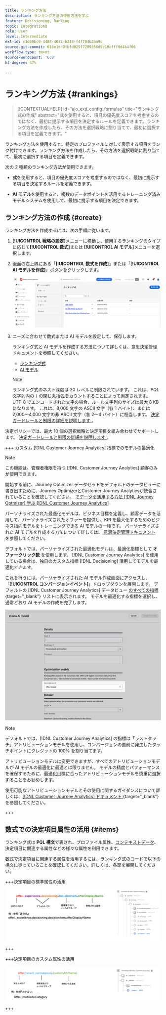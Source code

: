```yaml
---
title: ランキング方法
description: ランキング方法の使用方法を学ぶ
feature: Decisioning, Ranking
topic: Integrations
role: User
level: Intermediate
exl-id: c1d69bc9-4486-4037-b218-f4f704b2ba9c
source-git-commit: 616e1dd9fbfd029f7209356d5c19cfff9d4b4f06
workflow-type: tm+mt
source-wordcount: '639'
ht-degree: 47%

---
```


# ランキング方法 {#rankings}

>[!CONTEXTUALHELP]
>id="ajo_exd_config_formulas"
>title="ランキング式の作成"
>abstract="式を使用すると、項目の優先度スコアを考慮するのではなく、最初に提示する項目を決定するルールを定義できます。ランキング方法を作成したら、その方法を選択戦略に割り当てて、最初に選択する項目を定義できます。"

ランキング方法を使用すると、特定のプロファイルに対して表示する項目をランク付けできます。ランキング方法を作成したら、その方法を選択戦略に割り当てて、最初に選択する項目を定義できます。

次の 2 種類のランキング方法が使用できます。

* **式**&#x200B;を使用すると、項目の優先度スコアを考慮するのではなく、最初に提示する項目を決定するルールを定義できます。

* **AI モデル**&#x200B;を使用すると、複数のデータポイントを活用するトレーニング済みモデルシステムを使用して、最初に提示する項目を決定できます。

## ランキング方法の作成 {#create}

ランキング方法を作成するには、次の手順に従います。

1. **[!UICONTROL 戦略の設定]**&#x200B;メニューに移動し、使用するランキングのタイプに応じて&#x200B;**[!UICONTROL 数式]**&#x200B;または **[!UICONTROL AI モデル]**&#x200B;メニューを選択します。

1. 画面の右上隅にある「**[!UICONTROL 数式を作成]**」または「**[!UICONTROL AI モデルを作成]**」ボタンをクリックします。

   ![](assets/ranking-create.png)

1. ニーズに合わせて数式または AI モデルを設定して、保存します。

   ランキング式と AI モデルを作成する方法について詳しくは、意思決定管理ドキュメントを参照してください。

   * [ランキング式](../offers/ranking/create-ranking-formulas.md)
   * [AI モデル](../offers/ranking/ai-models.md)

   >[!NOTE]
   >
   >ランキング式のネスト深度は 30 レベルに制限されています。 これは、PQL文字列内の `)` の閉じ丸括弧をカウントすることによって測定されます。 UTF-8 でエンコードされた文字の場合、ルール文字列のサイズは最大 8 KB になります。 これは、8,000 文字の ASCII 文字（各 1 バイト）、または 2,000～4,000 文字の非 ASCII 文字（各 2～4 バイト）に相当します。 [ 決定ガードレールと制限の詳細を説明します ](gs-experience-decisioning.md#guardrails)。

決定ポリシーでは、最大 10 個の選択戦略と決定項目を組み合わせてサポートします。 [ 決定ガードレールと制限の詳細を説明します ](gs-experience-decisioning.md#guardrails)。

+++ カスタム [!DNL Customer Journey Analytics] 指標でのモデルの最適化

>[!NOTE]
>
>この機能は、管理者権限を持つ [!DNL Customer Journey Analytics] 顧客のみが使用できます。
>
>開始する前に、Journey Optimizer データセットをデフォルトのデータビューに書き出すために、Journey OptimizerとCustomer Journey Analyticsが統合されていることを確認してください。 [ でデータを活用する方法  [!DNL Journey Optmizer]  学ぶ  [!DNL Customer Journey Analytics]](../reports/cja-ajo.md)

パーソナライズされた最適化モデルは、ビジネス目標を定義し、顧客データを活用して、パーソナライズされたオファーを提供し、KPI を最大化するためのビジネス指向モデルをトレーニングできる AI モデルの一種です。 パーソナライズされた AI モデルを作成する方法について詳しくは、[ 意思決定管理ドキュメント ](../offers/ranking/personalized-optimization-model.md) を参照してください。

デフォルトでは、パーソナライズされた最適化モデルは、最適化指標として **オファークリック数** を使用します。 [!DNL Customer Journey Analytics] を使用している場合は、独自のカスタム指標 [!DNL Decisioning] 活用してモデルを最適化できます。

これを行うには、パーソナライズされた AI モデル作成画面にアクセスし、「**[!UICONTROL コンバージョンイベント]**」ドロップダウンを展開します。 デフォルトの [!DNL Customer Journey Analytics] データビュー [ のすべての指標 ](https://experienceleague.adobe.com/en/docs/analytics-platform/using/cja-dataviews/data-views){target="_blank"} リストに表示されます。 モデルを最適化する指標を選択し、通常どおり AI モデルの作成を完了します。

![](assets/ai-ranking-custom-metrics.png)

>[!NOTE]
>
>デフォルトでは、[!DNL Customer Journey Analytics] の指標は「ラストタッチ」アトリビューションモデルを使用し、コンバージョンの直前に発生したタッチポイントにクレジットの 100% を割り当てます。
>
>アトリビューションモデルは変更できますが、すべてのアトリビューションモデルが AI モデルの最適化に最適とは限りません。 モデルの精度とパフォーマンスを確保するために、最適化目標に合ったアトリビューションモデルを慎重に選択することをお勧めします。
>
>使用可能なアトリビューションモデルとその使用に関するガイダンスについて詳しくは、[[!DNL Customer Journey Analytics]  ドキュメント ](https://experienceleague.adobe.com/en/docs/analytics-platform/using/cja-dataviews/component-settings/attribution){target="_blank"} を参照してください。

+++

## 数式での決定項目属性の活用 {#items}

ランキング式は **PQL 構文**&#x200B;で表され、プロファイル属性、[コンテキストデータ](context-data.md)、決定項目に関連する属性などの様々な属性を利用できます。

数式で決定項目に関連する属性を活用するには、ランキング式のコードで以下の構文に従っていることを確認してください。詳しくは、各節を展開してください。

+++決定項目の標準属性の活用

![](assets/formula-attribute.png)

+++

+++決定項目のカスタム属性の活用

![](assets/formula-attribute-custom.png)

+++

